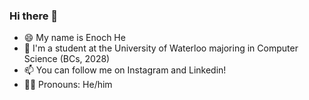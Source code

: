 ### Hi there 👋 

- 😄 My name is Enoch He
- 🏫 I'm a student at the University of Waterloo majoring in Computer Science (BCs, 2028)
- 📫 You can follow me on Instagram and Linkedin!
- 👦🏻 Pronouns: He/him
